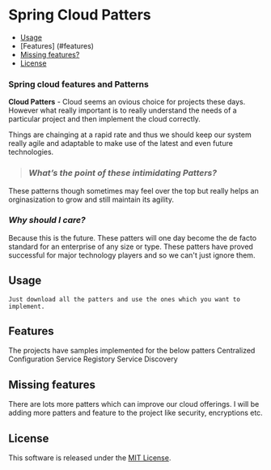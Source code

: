 Spring Cloud Patters
==================

  - [Usage](#usage)
  - [Features] (#features)
  - [Missing features?](#missing-features)
  - [License](#license)


### Spring cloud features and Patterns

**Cloud Patters** - Cloud seems an ovious choice for projects these days. However what really important is to really understand the needs of a particular project and then implement the cloud correctly.

Things are chainging at a rapid rate and thus we should keep our system really agile and adaptable to make use of the latest and even future technologies.

>### *What’s the point of these intimidating Patters?*
These patterns though sometimes may feel over the top but really helps an orginasization to grow and still maintain its agility.

### *Why should I care?*
Because this is the future. These patters will one day become the de facto standard for an enterprise of any size or type. These patters have proved successful for major technology players and so we can't just ignore them.

## Usage

	Just download all the patters and use the ones which you want to implement.
	
## Features
  The projects have samples implemented for the below patters
    Centralized Configuration
    Service Registory
    Service Discovery
    
    
## Missing features
  There are lots more patters which can improve our cloud offerings.
  I will be adding more patters and feature to the project like security, encryptions etc.
  
## License
This software is released under the [MIT License](http://www.opensource.org/licenses/MIT).
